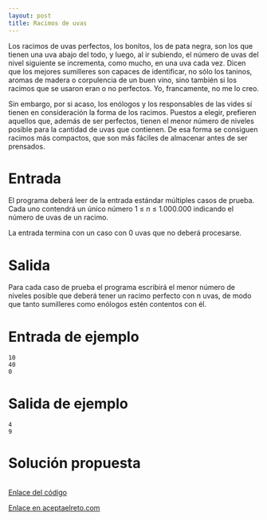 ```yaml
---
layout: post
title: Racimos de uvas
---
```


Los racimos de uvas perfectos, los bonitos, los de pata negra, son los que tienen una uva abajo del todo, y luego, al ir subiendo, el número de uvas del nivel siguiente se incrementa, como mucho, en una uva cada vez. Dicen que los mejores sumilleres son capaces de identificar, no sólo los taninos, aromas de madera o corpulencia de un buen vino, sino también si los racimos que se usaron eran o no perfectos. Yo, francamente, no me lo creo.

Sin embargo, por si acaso, los enólogos y los responsables de las vides sí tienen en consideración la forma de los racimos. Puestos a elegir, prefieren aquellos que, además de ser perfectos, tienen el menor número de niveles posible para la cantidad de uvas que contienen. De esa forma se consiguen racimos más compactos, que son más fáciles de almacenar antes de ser prensados. 

# Entrada

El programa deberá leer de la entrada estándar múltiples casos de prueba. Cada uno contendrá un único número 1 ≤ _n_ ≤ 1.000.000 indicando el número de uvas de un racimo.

La entrada termina con un caso con 0 uvas que no deberá procesarse.

# Salida

Para cada caso de prueba el programa escribirá el menor número de niveles posible que deberá tener un racimo perfecto con n uvas, de modo que tanto sumilleres como enólogos estén contentos con él. 

# Entrada de ejemplo

```
10
40
0
```

# Salida de ejemplo

```
4
9
```

# Solución propuesta

``` python

```

[Enlace del código](https://github.com/israelem/aceptaelreto/blob/master/codes/2018-10-22-uvas.py)

[Enlace en aceptaelreto.com](https://www.aceptaelreto.com/problem/statement.php?id=433)
